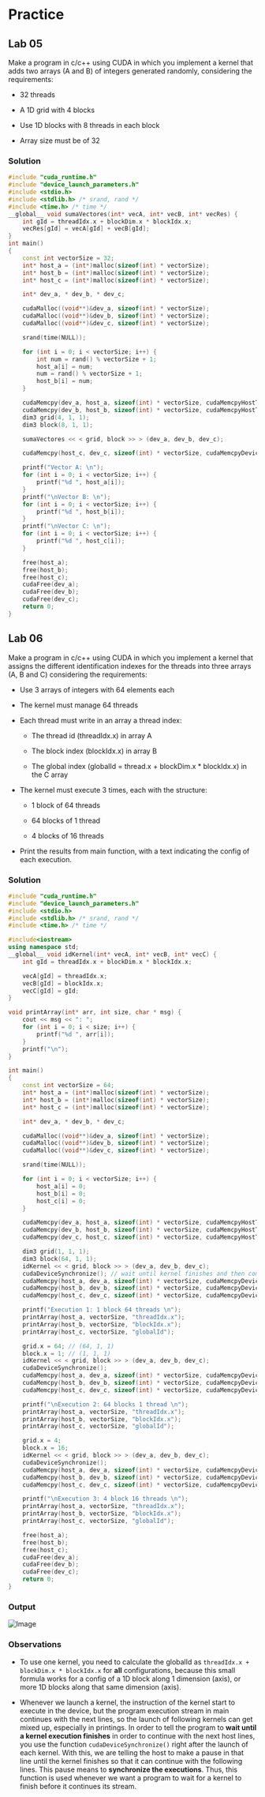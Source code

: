 # Practice

## Lab 05

Make a program in c/c++ using CUDA in which you implement a kernel that adds two arrays (A and B) of integers generated randomly, considering the requirements:

- 32 threads

- A 1D grid with 4 blocks

- Use 1D blocks with 8 threads in each block 

- Array size must be of 32

### Solution

```c++
#include "cuda_runtime.h"
#include "device_launch_parameters.h"
#include <stdio.h>
#include <stdlib.h> /* srand, rand */
#include <time.h> /* time */
__global__ void sumaVectores(int* vecA, int* vecB, int* vecRes) {
	int gId = threadIdx.x + blockDim.x * blockIdx.x;
	vecRes[gId] = vecA[gId] + vecB[gId];
}
int main()
{
	const int vectorSize = 32;
	int* host_a = (int*)malloc(sizeof(int) * vectorSize);
	int* host_b = (int*)malloc(sizeof(int) * vectorSize);
	int* host_c = (int*)malloc(sizeof(int) * vectorSize);

	int* dev_a, * dev_b, * dev_c;

	cudaMalloc((void**)&dev_a, sizeof(int) * vectorSize);
	cudaMalloc((void**)&dev_b, sizeof(int) * vectorSize);
	cudaMalloc((void**)&dev_c, sizeof(int) * vectorSize);

	srand(time(NULL));

	for (int i = 0; i < vectorSize; i++) {
		int num = rand() % vectorSize + 1;
		host_a[i] = num;
		num = rand() % vectorSize + 1;
		host_b[i] = num;
	}

	cudaMemcpy(dev_a, host_a, sizeof(int) * vectorSize, cudaMemcpyHostToDevice);
	cudaMemcpy(dev_b, host_b, sizeof(int) * vectorSize, cudaMemcpyHostToDevice);
	dim3 grid(4, 1, 1);
	dim3 block(8, 1, 1);

	sumaVectores << < grid, block >> > (dev_a, dev_b, dev_c);

	cudaMemcpy(host_c, dev_c, sizeof(int) * vectorSize, cudaMemcpyDeviceToHost);

	printf("Vector A: \n");
	for (int i = 0; i < vectorSize; i++) {
		printf("%d ", host_a[i]);
	}
	printf("\nVector B: \n");
	for (int i = 0; i < vectorSize; i++) {
		printf("%d ", host_b[i]);
	}
	printf("\nVector C: \n");
	for (int i = 0; i < vectorSize; i++) {
		printf("%d ", host_c[i]);
	}

	free(host_a);
	free(host_b);
	free(host_c);
	cudaFree(dev_a);
	cudaFree(dev_b);
	cudaFree(dev_c);
	return 0;
}
```

## Lab 06

Make a program in c/c++ using CUDA in which you implement a kernel that assigns the different identification indexes for the threads into three arrays (A, B and C) considering the requirements:

- Use 3 arrays of integers with 64 elements each

- The kernel must manage 64 threads

- Each thread must write in an array a thread index:

    - The thread id (threadIdx.x) in array A

    - The block index (blockIdx.x) in array B

    - The global index (globalId = thread.x + blockDim.x * blockIdx.x) in the C array

- The kernel must execute 3 times, each with the structure:

    - 1 block of 64 threads

    - 64 blocks of 1 thread

    - 4 blocks of 16 threads

- Print the results from main function, with a text indicating the config of each execution.

### Solution

```c++
#include "cuda_runtime.h"
#include "device_launch_parameters.h"
#include <stdio.h>
#include <stdlib.h> /* srand, rand */
#include <time.h> /* time */

#include<iostream>
using namespace std;
__global__ void idKernel(int* vecA, int* vecB, int* vecC) {
	int gId = threadIdx.x + blockDim.x * blockIdx.x;

	vecA[gId] = threadIdx.x;
	vecB[gId] = blockIdx.x;
	vecC[gId] = gId;
}

void printArray(int* arr, int size, char * msg) {
	cout << msg << ": ";
	for (int i = 0; i < size; i++) {
		printf("%d ", arr[i]);
	}
	printf("\n");
}

int main()
{
	const int vectorSize = 64;
	int* host_a = (int*)malloc(sizeof(int) * vectorSize);
	int* host_b = (int*)malloc(sizeof(int) * vectorSize);
	int* host_c = (int*)malloc(sizeof(int) * vectorSize);

	int* dev_a, * dev_b, * dev_c;

	cudaMalloc((void**)&dev_a, sizeof(int) * vectorSize);
	cudaMalloc((void**)&dev_b, sizeof(int) * vectorSize);
	cudaMalloc((void**)&dev_c, sizeof(int) * vectorSize);

	srand(time(NULL));

	for (int i = 0; i < vectorSize; i++) {
		host_a[i] = 0;
		host_b[i] = 0;
		host_c[i] = 0;
	}

	cudaMemcpy(dev_a, host_a, sizeof(int) * vectorSize, cudaMemcpyHostToDevice);
	cudaMemcpy(dev_b, host_b, sizeof(int) * vectorSize, cudaMemcpyHostToDevice);
	cudaMemcpy(dev_c, host_c, sizeof(int) * vectorSize, cudaMemcpyHostToDevice);

	dim3 grid(1, 1, 1);
	dim3 block(64, 1, 1);
	idKernel << < grid, block >> > (dev_a, dev_b, dev_c);
	cudaDeviceSynchronize(); // wait until kernel finishes and then come back to following code
	cudaMemcpy(host_a, dev_a, sizeof(int) * vectorSize, cudaMemcpyDeviceToHost);
	cudaMemcpy(host_b, dev_b, sizeof(int) * vectorSize, cudaMemcpyDeviceToHost);
	cudaMemcpy(host_c, dev_c, sizeof(int) * vectorSize, cudaMemcpyDeviceToHost);

	printf("Execution 1: 1 block 64 threads \n");
	printArray(host_a, vectorSize, "threadIdx.x");
	printArray(host_b, vectorSize, "blockIdx.x");
	printArray(host_c, vectorSize, "globalId");

	grid.x = 64; // (64, 1, 1)
	block.x = 1; // (1, 1, 1)
	idKernel << < grid, block >> > (dev_a, dev_b, dev_c);
	cudaDeviceSynchronize();
	cudaMemcpy(host_a, dev_a, sizeof(int) * vectorSize, cudaMemcpyDeviceToHost);
	cudaMemcpy(host_b, dev_b, sizeof(int) * vectorSize, cudaMemcpyDeviceToHost);
	cudaMemcpy(host_c, dev_c, sizeof(int) * vectorSize, cudaMemcpyDeviceToHost);

	printf("\nExecution 2: 64 blocks 1 thread \n");
	printArray(host_a, vectorSize, "threadIdx.x");
	printArray(host_b, vectorSize, "blockIdx.x");
	printArray(host_c, vectorSize, "globalId");

	grid.x = 4;
	block.x = 16;
	idKernel << < grid, block >> > (dev_a, dev_b, dev_c);
	cudaDeviceSynchronize();
	cudaMemcpy(host_a, dev_a, sizeof(int) * vectorSize, cudaMemcpyDeviceToHost);
	cudaMemcpy(host_b, dev_b, sizeof(int) * vectorSize, cudaMemcpyDeviceToHost);
	cudaMemcpy(host_c, dev_c, sizeof(int) * vectorSize, cudaMemcpyDeviceToHost);

	printf("\nExecution 3: 4 block 16 threads \n");
	printArray(host_a, vectorSize, "threadIdx.x");
	printArray(host_b, vectorSize, "blockIdx.x");
	printArray(host_c, vectorSize, "globalId");

	free(host_a);
	free(host_b);
	free(host_c);
	cudaFree(dev_a);
	cudaFree(dev_b);
	cudaFree(dev_c);
	return 0;
}
```

### Output

![Image](res/out-lab06.png)

### Observations

- To use one kernel, you need to calculate the globalId as `threadIdx.x + blockDim.x * blockIdx.x` for **all** configurations, because this small formula works for a config of a 1D block along 1 dimension (axis), or more 1D blocks along that same dimension (axis).

- Whenever we launch a kernel, the instruction of the kernel start to execute in the device, but the program execution stream in main continues with the next lines, so the launch of following kernels can get mixed up, especially in printings. In order to tell the program to **wait until a kernel execution finishes** in order to continue with the next host lines, you use the function `cudaDeviceSynchronize()` right after the launch of each kernel. With this, we are telling the host to make a pause in that line until the kernel finishes so that it can continue with the following lines. This pause means to **synchronize the executions**. Thus, this function is used whenever we want a program to wait for a kernel to finish before it continues its stream.